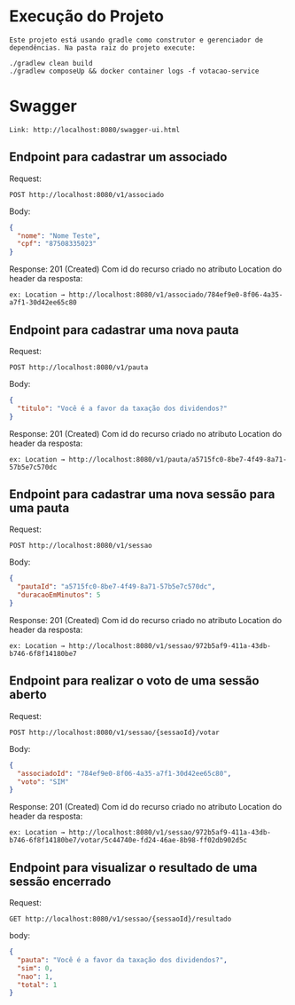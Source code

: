 # Execução do Projeto

    Este projeto está usando gradle como construtor e gerenciador de dependências. Na pasta raiz do projeto execute:

    ./gradlew clean build
    ./gradlew composeUp && docker container logs -f votacao-service

# Swagger

    Link: http://localhost:8080/swagger-ui.html

## Endpoint para cadastrar um associado

Request:

	POST http://localhost:8080/v1/associado

Body:

```json
{
  "nome": "Nome Teste",
  "cpf": "87508335023"
}
```

Response: 201 (Created) Com id do recurso criado no atributo Location do header da resposta:

	ex: Location → http://localhost:8080/v1/associado/784ef9e0-8f06-4a35-a7f1-30d42ee65c80 

## Endpoint para cadastrar uma nova pauta

Request:

	POST http://localhost:8080/v1/pauta

Body:

```json
{
  "titulo": "Você é a favor da taxação dos dividendos?"
}
```

Response: 201 (Created) Com id do recurso criado no atributo Location do header da resposta:

	ex: Location → http://localhost:8080/v1/pauta/a5715fc0-8be7-4f49-8a71-57b5e7c570dc

## Endpoint para cadastrar uma nova sessão para uma pauta

Request:

	POST http://localhost:8080/v1/sessao

Body:

```json
{
  "pautaId": "a5715fc0-8be7-4f49-8a71-57b5e7c570dc",
  "duracaoEmMinutos": 5
}
```

Response: 201 (Created) Com id do recurso criado no atributo Location do header da resposta:

	ex: Location → http://localhost:8080/v1/sessao/972b5af9-411a-43db-b746-6f8f14180be7

## Endpoint para realizar o voto de uma sessão aberto

Request:

	POST http://localhost:8080/v1/sessao/{sessaoId}/votar

Body:

```json
{
  "associadoId": "784ef9e0-8f06-4a35-a7f1-30d42ee65c80",
  "voto": "SIM"
}
```

Response: 201 (Created) Com id do recurso criado no atributo Location do header da resposta:

	ex: Location → http://localhost:8080/v1/sessao/972b5af9-411a-43db-b746-6f8f14180be7/votar/5c44740e-fd24-46ae-8b98-ff02db902d5c 

## Endpoint para visualizar o resultado de uma sessão encerrado

Request:

	GET http://localhost:8080/v1/sessao/{sessaoId}/resultado

body:

```json
{
  "pauta": "Você é a favor da taxação dos dividendos?",
  "sim": 0,
  "nao": 1,
  "total": 1
}
```